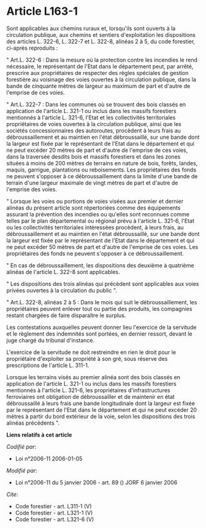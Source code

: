 # Article L163-1

Sont applicables aux chemins ruraux et, lorsqu'ils sont ouverts à la circulation publique, aux chemins et sentiers
d'exploitation les dispositions des articles L. 322-6, L. 322-7 et L. 322-8, alinéas 2 à 5, du code forestier, ci-après
reproduits : 

" Art.L. 322-6 : Dans la mesure où la protection contre les incendies le rend nécessaire, le représentant de l'Etat dans le
département peut, par arrêté, prescrire aux propriétaires de respecter des règles spéciales de gestion forestière au
voisinage des voies ouvertes à la circulation publique, dans la bande de cinquante mètres de largeur au maximum de part et
d'autre de l'emprise de ces voies. 

" Art.L. 322-7 : Dans les communes où se trouvent des bois classés en application de l'article L. 321-1 ou inclus dans les
massifs forestiers mentionnés à l'article L. 321-6, l'Etat et les collectivités territoriales propriétaires de voies ouvertes
à la circulation publique, ainsi que les sociétés concessionnaires des autoroutes, procèdent à leurs frais au
débroussaillement et au maintien en l'état débroussaillé, sur une bande dont la largeur est fixée par le représentant de
l'Etat dans le département et qui ne peut excéder 20 mètres de part et d'autre de l'emprise de ces voies, dans la traversée
desdits bois et massifs forestiers et dans les zones situées à moins de 200 mètres de terrains en nature de bois, forêts,
landes, maquis, garrigue, plantations ou reboisements. Les propriétaires des fonds ne peuvent s'opposer à ce
débroussaillement dans la limite d'une bande de terrain d'une largeur maximale de vingt mètres de part et d'autre de
l'emprise des voies. 

" Lorsque les voies ou portions de voies visées aux premier et dernier alinéas du présent article sont répertoriées comme des
équipements assurant la prévention des incendies ou qu'elles sont reconnues comme telles par le plan départemental ou
régional prévu à l'article L. 321-6, l'Etat ou les collectivités territoriales intéressées procèdent, à leurs frais, au
débroussaillement et au maintien en l'état débroussaillé, sur une bande dont la largeur est fixée par le représentant de
l'Etat dans le département et qui ne peut excéder 50 mètres de part et d'autre de l'emprise de ces voies. Les propriétaires
des fonds ne peuvent s'opposer à ce débroussaillement. 

" En cas de débroussaillement, les dispositions des deuxième à quatrième alinéas de l'article L. 322-8 sont applicables. 

" Les dispositions des trois alinéas qui précèdent sont applicables aux voies privées ouvertes à la circulation du public ". 

" Art.L. 322-8, alinéas 2 à 5 : Dans le mois qui suit le débroussaillement, les propriétaires peuvent enlever tout ou partie
des produits, les compagnies restant chargées de faire disparaître le surplus. 

Les contestations auxquelles peuvent donner lieu l'exercice de la servitude et le règlement des indemnités sont portées, en
dernier ressort, devant le juge chargé du tribunal d'instance.

L'exercice de la servitude ne doit restreindre en rien le droit pour le propriétaire d'exploiter sa propriété à son gré, sous
réserve des prescriptions de l'article L. 311-1. 

Lorsque les terrains visés au premier alinéa sont des bois classés en application de l'article L. 321-1 ou inclus dans les
massifs forestiers mentionnés à l'article L. 321-6, les propriétaires d'infrastructures ferroviaires ont obligation de
débroussailler et de maintenir en état débroussaillé à leurs frais une bande longitudinale dont la largeur est fixée par le
représentant de l'Etat dans le département et qui ne peut excéder 20 mètres à partir du bord extérieur de la voie, selon les
dispositions des trois alinéas précédents ".

**Liens relatifs à cet article**

_Codifié par_:

  - Loi n°2006-11 2006-01-05

_Modifié par_:

  - Loi n°2006-11 du 5 janvier 2006 - art. 89 () JORF 6 janvier 2006

_Cite_:

  - Code forestier - art. L311-1 (V)
  - Code forestier - art. L321-1 (V)
  - Code forestier - art. L321-6 (V)
